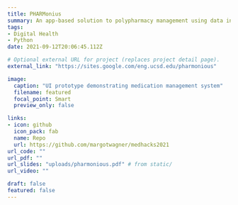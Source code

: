 ```yaml
---
title: PHARMonius
summary: An app-based solution to polypharmacy management using data integration and patient empowerment. A winner in MedHacks 2021, this project proposed initial product design and proof of concept for an app aimed to mitigate overprescribing and aid in medication management.
tags:
- Digital Health
- Python
date: 2021-09-12T20:06:45.112Z

# Optional external URL for project (replaces project detail page).
external_link: "https://sites.google.com/eng.ucsd.edu/pharmonious"

image:
  caption: "UI prototype demonstrating medication management system"
  filename: featured
  focal_point: Smart
  preview_only: false

links:
- icon: github
  icon_pack: fab
  name: Repo
  url: https://github.com/margotwagner/medhacks2021
url_code: ""
url_pdf: ""
url_slides: "uploads/pharmonious.pdf" # from static/
url_video: ""

draft: false
featured: false
---
```

